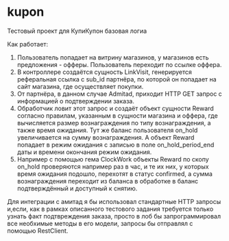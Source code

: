 # kupon
Тестовый проект для КупиКупон
базовая логиа

Как работает:

1. Пользователь попадает на витрину магазинов, у магазинов есть предложения - офферы. Пользователь переходит по ссылке оффера.
2. В контроллере создаётся сущность LinkVisit, генерируется реферальная ссылка с sub_id партнёра, по которой он попадает на сайт магазина, где осуществляет покупки.
3. От партнёра, в данном случае Admitad, приходит HTTP GET запрос с информацией о подтверждении заказа. 
4. Обработчик ловит этот запрос и создаёт объект сущности Reward согласно правилам, указанным в сущности магазина и оффера, где вычисляется размер вознаграждения по типу вознаграждения, а также время ожидания. Тут же баланс пользователя on_hold увеличивается на сумму вознаграждения. А объект Reward попадает в режим ожидания с записью в поле on_hold_period_end даты и времени окончания режим ожидания.
5. Например с помощью гема ClockWork объекты Reward по скопу on_hold проверяются например раз в час, и те их них, у которых время ожидания подошло, перехотят в статус confirmed, а сумма вознаграждения переходит из баланса в обработке в баланс подтверждённый и доступный к снятию.

Для интеграции с амитад я бы использовал стандартные HTTP запросы и,если, как в рамках описанного тестового задания требуется только узнать факт подтвреждения заказа, просто в лоб бы запрограммировал все необхимые методы в его модели, запросы бы отправлял с помощью RestClient.